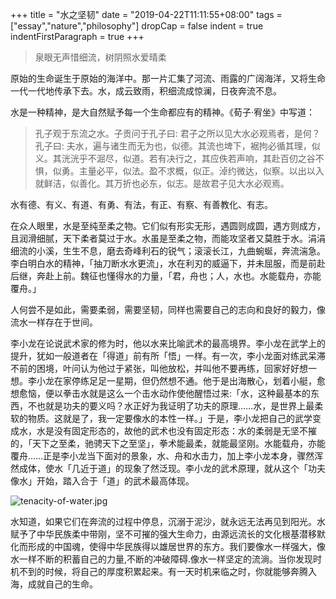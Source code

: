 +++
title = "水之坚韧"
date = "2019-04-22T11:11:55+08:00"
tags = ["essay","nature","philosophy"]
dropCap = false
indent = true
indentFirstParagraph = true
+++

>泉眼无声惜细流，树阴照水爱晴柔

原始的生命诞生于原始的海洋中。那一片汇集了河流、雨露的广阔海洋，又将生命一代一代地传承下去。水，成云致雨，积细流成惊澜，日夜奔流不息。

水是一种精神，是大自然赋予每一个生命都应有的精神。《荀子·宥坐》中写道：

>孔子观于东流之水。子贡问于孔子曰: 君子之所以见大水必观焉者，是何？孔子曰: 夫水，遍与诸生而无为也，似德。其流也埤下，裾拘必循其理，似义。其洸洸乎不淈尽，似道。若有决行之，其应佚若声响，其赴百仞之谷不惧，似勇。主量必平，似法。盈不求概，似正。淖约微达，似察。以出以入就鲜洁，似善化。其万折也必东，似志。是故君子见大水必观焉。

水有德、有义、有道、有勇、有法，有正、有察、有善教化、有志。

在众人眼里，水是至纯至柔之物。它们似有形实无形，遇圆则成圆，遇方则成方，且润滑细腻，天下柔者莫过于水。水虽是至柔之物，而能攻坚者又莫胜于水。涓涓细流的小溪，生生不息，磨去奇峰利石的锐气；滚滚长江，九曲蜿蜒，奔流湍急。李白明白水的精神，「抽刀断水水更流」，水在利刃的威逼下，并未屈服，而是前赴后继，奔赴上前。魏征也懂得水的力量，「君，舟也；人，水也。水能载舟，亦能覆舟。」

人何尝不是如此，需要柔弱，需要坚韧，同样也需要自己的志向和良好的毅力，像流水一样存在于世间。

李小龙在论说武术家的修为时，他以水来比喻武术的最高境界。李小龙在武学上的提升，犹如一般道者在「得道」前有所「悟」一样。有一次，李小龙面对练武呆滞不前的困境，叶问认为他过于紧张，叫他放松，并叫他不要再练，回家好好想一想。李小龙在家停练足足一星期，但仍然想不通。他于是出海散心，划着小艇，愈想愈恼，便以拳击水就是这么一个击水动作使他醒悟过来:「水，这种最基本的东西，不也就是功夫的要义吗？水正好为我证明了功夫的原理……水，是世界上最柔软的物质。这就是了，我一定要像水的本性一样。」于是，李小龙把自己的武学变成水，水是没有固定形态的，故他的武术也没有固定形态：水的柔弱是无坚不摧的，「天下之至柔，驰骋天下之至坚」，拳术能最柔，就能最坚刚。水能载舟，亦能覆舟……正是李小龙当下面对的景象，水、舟和水击力，加上李小龙本身，骤然浑然成体，使水「几近于道」的现象了然泛现。李小龙的武术原理，就从这个「功夫像水」开始，踏入合于「道」的武术最高体现。

![tenacity-of-water.jpg](/images/tenacity-of-water.jpg "坚韧的水")

水知道，如果它们在奔流的过程中停息，沉溺于泥沙，就永远无法再见到阳光。水赋予了中华民族柔中带刚，坚不可摧的强大生命力，由源远流长的文化根基潜移默化而形成的中国魂，使得中华民族得以雄居世界的东方。我们要像水一样强大，像水一样不断的积蓄自己的力量,不断的冲破障碍.像水一样坚定的流淌。当你发现时机不到的时候，将自己的厚度积累起来。有一天时机来临之时，你就能够奔腾入海，成就自己的生命。